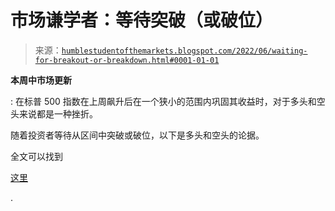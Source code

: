 <!--yml

分类：未分类

日期：2024-05-18 01:43:27

-->

# 市场谦学者：等待突破（或破位）

> 来源：[`humblestudentofthemarkets.blogspot.com/2022/06/waiting-for-breakout-or-breakdown.html#0001-01-01`](https://humblestudentofthemarkets.blogspot.com/2022/06/waiting-for-breakout-or-breakdown.html#0001-01-01)

**本周中市场更新**

: 在标普 500 指数在上周飙升后在一个狭小的范围内巩固其收益时，对于多头和空头来说都是一种挫折。

随着投资者等待从区间中突破或破位，以下是多头和空头的论据。

全文可以找到

[这里](https://humblestudentofthemarkets.com/2022/06/08/waiting-for-the-breakout-or-breakdown/)

.
